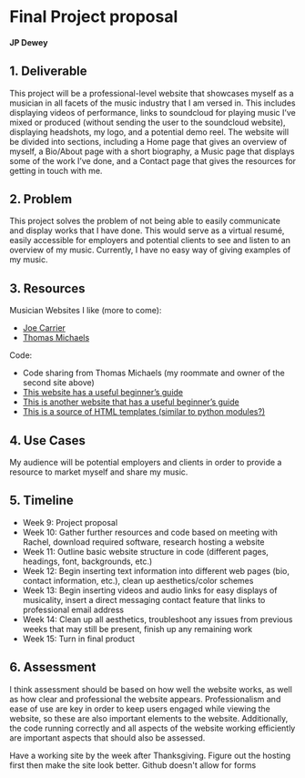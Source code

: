 # Final Project proposal
#### JP Dewey

## 1.	Deliverable

This project will be a professional-level website that showcases myself as a musician in all facets of the music industry that I am versed in. This includes displaying videos of performance, links to soundcloud for playing music I’ve mixed or produced (without sending the user to the soundcloud website), displaying headshots, my logo, and a potential demo reel. The website will be divided into sections, including a Home page that gives an overview of myself, a Bio/About page with a short biography, a Music page that displays some of the work I’ve done, and a Contact page that gives the resources for getting in touch with me.

## 2.	Problem

This project solves the problem of not being able to easily communicate and display works that I have done. This would serve as a virtual resumé, easily accessible for employers and potential clients to see and listen to an overview of my music. Currently, I have no easy way of giving examples of my music.
## 3.	Resources

Musician Websites I like (more to come):
- [Joe Carrier](http://www.joecarrier.net/)
- [Thomas Michaels](http://www.thomasjmichaels.com/index.html)

Code:
- Code sharing from Thomas Michaels (my roommate and owner of the second site above)
- [This website has a useful beginner’s guide](https://websitesetup.org/website-coding-html-css/)
- [This is another website that has a useful beginner’s guide](https://www.w3schools.com/howto/howto_website.asp)
- [This is a source of HTML templates (similar to python modules?)](https://html.com/resources/free-html-templates/)

## 4.	Use Cases

My audience will be potential employers and clients in order to provide a resource to market myself and share my music.
## 5.	Timeline

- Week 9: Project proposal
- Week 10: Gather further resources and code based on meeting with Rachel, download required software, research hosting a website
- Week 11: Outline basic website structure in code (different pages, headings, font, backgrounds, etc.)
- Week 12: Begin inserting text information into different web pages (bio, contact information, etc.), clean up aesthetics/color schemes
- Week 13: Begin inserting videos and audio links for easy displays of musicality, insert a direct messaging contact feature that links to professional email address
- Week 14: Clean up all aesthetics, troubleshoot any issues from previous weeks that may still be present, finish up any remaining work
- Week 15: Turn in final product

## 6.	Assessment
I think assessment should be based on how well the website works, as well as how clear and professional the website appears. Professionalism and ease of use are key in order to keep users engaged while viewing the website, so these are also important elements to the website. Additionally, the code running correctly and all aspects of the website working efficiently are important aspects that should also be assessed.

Have a working site by the week after Thanksgiving. Figure out the hosting first then make the site look better.
Github doesn't allow for forms 

